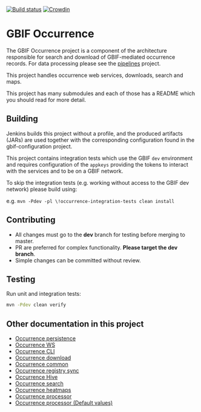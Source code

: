[![Build status](https://builds.gbif.org/job/occurrence/badge/icon)](https://builds.gbif.org/job/occurrence/lastBuild/console)
[![Crowdin](https://badges.crowdin.net/gbif-registry/localized.svg)](https://crowdin.com/project/gbif-registry)

# GBIF Occurrence

The GBIF Occurrence project is a component of the architecture responsible for search and download of GBIF-mediated occurrence records. For data processing please see the [pipelines](https://github.com/gbif/pipelines) project.

This project handles occurrence web services, downloads, search and maps.

This project has many submodules and each of those has a README which you should read for more detail.

## Building

Jenkins builds this project without a profile, and the produced artifacts (JARs) are used together with the corresponding configuration found in the gbif-configuration project.

This project contains integration tests which use the GBIF `dev` environment and requires configuration of the `appkeys` providing the tokens to interact with the services and to be on a GBIF network.

To skip the integration tests (e.g. working without access to the GBIF dev network) please build using:

e.g. `mvn -Pdev -pl \!occurrence-integration-tests clean install`

## Contributing
* All changes must go to the **dev** branch for testing before merging to master.
* PR are preferred for complex functionality. **Please target the dev branch**.
* Simple changes can be committed without review.


## Testing

Run unit and integration tests:

```bash
mvn -Pdev clean verify
```

## Other documentation in this project

* [Occurrence persistence](occurrence-persistence/README.md)
* [Occurrence WS](occurrence-ws/README.md)
* [Occurrence CLI](occurrence-cli/README.md)
* [Occurrence download](occurrence-download/README.md)
* [Occurrence common](occurrence-common/README.md)
* [Occurrence registry sync](occurrence-registry-sync/README.md)
* [Occurrence Hive](occurrence-hive/README.md)
* [Occurrence search](occurrence-search/README.md)
* [Occurrence heatmaps](occurrence-heatmaps/README.md)
* [Occurrence processor](occurrence-processor/README.md)
* [Occurrence processor (Default values)](occurrence-processor/doc/DefaultValues.md)
